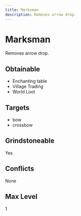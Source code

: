 ```yaml
---
title: Marksman
description: Removes arrow drop.
---
```

# Marksman
Removes arrow drop.
## Obtainable
- Enchanting table
- Village Trading
- World Loot
## Targets
- bow
 - crossbow
## Grindstoneable
Yes
## Conflicts
None
## Max Level
1
